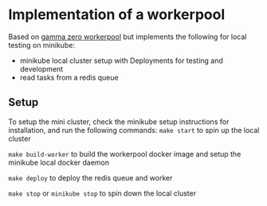 # Implementation of a workerpool

Based on [gamma zero workerpool](https://github.com/gammazero/workerpool/tree/master) but implements the following for local testing on minikube:

- minikube local cluster setup with Deployments for testing and development
- read tasks from a redis queue

## Setup

To setup the mini cluster, check the minikube setup instructions for installation, and run the following commands:
```make start```
to spin up the local cluster

```make build-worker```
to build the workerpool docker image and setup the minikube local docker daemon

```make deploy```
to deploy the redis queue and worker

```make stop``` or ```minikube stop``` to spin down the local cluster
